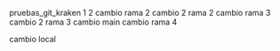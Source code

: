 pruebas_git_kraken
1
2
cambio rama 2
cambio 2 rama 2
cambio rama 3
cambio 2 rama 3
cambio main
cambio rama 4

cambio local